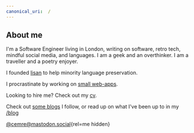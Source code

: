 ```yaml
---
canonical_uri:  /
---
```


## About me

I'm a Software Engineer living in London, writing on software, retro tech, mindful social media, and languages. I am a geek and an overthinker. I am a traveller and a poetry enjoyer.

I founded [lisan](https://lisan.dutl.uk) to help minority language preservation.

I procrastinate by working on [small web-apps](https://www.dutl.uk/).

Looking to hire me? Check out my [cv](/cv).

Check out [some blogs](https://github.com/cemreefe/favourite-blogs) I follow, or read up on what I've been up to in my [/blog](/blog)



[@cemre@mastodon.social](https://mastodon.social/@cemre){rel=me hidden}
